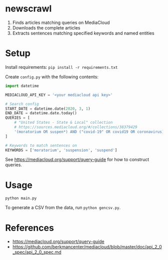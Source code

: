 # newscrawl

1. Finds articles matching queries on MediaCloud
2. Downloads the complete articles
3. Extracts sentences matching specified keywords and named entities

# Setup

Install requirements: `pip install -r requirements.txt`

Create `config.py` with the following contents:

```python
import datetime

MEDIACLOUD_API_KEY = '<your mediacloud api key>'

# Search config
START_DATE = datetime.date(2020, 3, 1)
END_DATE = datetime.date.today()
QUERIES = [
    # "United States - State & Local" collection
    # https://sources.mediacloud.org/#/collections/38379429
    '(moratorium OR suspen*) AND ("covid-19" OR covid19 OR coronavirus) AND tags_id_media:38379429'
]

# Keywords to match sentences on
KEYWORDS = ['moratorium', 'suspension', 'suspend']
```

See <https://mediacloud.org/support/query-guide> for how to construct queries.

# Usage

```
python main.py
```

To generate a CSV from the data, run `python gencsv.py`.

# References

- <https://mediacloud.org/support/query-guide>
- <https://github.com/berkmancenter/mediacloud/blob/master/doc/api_2_0_spec/api_2_0_spec.md>
